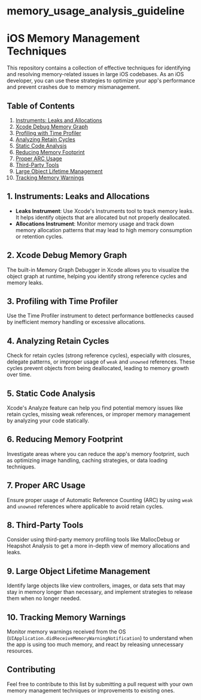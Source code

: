 # memory_usage_analysis_guideline

# iOS Memory Management Techniques

This repository contains a collection of effective techniques for identifying and resolving memory-related issues in large iOS codebases. As an iOS developer, you can use these strategies to optimize your app's performance and prevent crashes due to memory mismanagement.

## Table of Contents
1. [Instruments: Leaks and Allocations](#1-instruments-leaks-and-allocations)
2. [Xcode Debug Memory Graph](#2-xcode-debug-memory-graph)
3. [Profiling with Time Profiler](#3-profiling-with-time-profiler)
4. [Analyzing Retain Cycles](#4-analyzing-retain-cycles)
5. [Static Code Analysis](#5-static-code-analysis)
6. [Reducing Memory Footprint](#6-reducing-memory-footprint)
7. [Proper ARC Usage](#7-proper-arc-usage)
8. [Third-Party Tools](#8-third-party-tools)
9. [Large Object Lifetime Management](#9-large-object-lifetime-management)
10. [Tracking Memory Warnings](#10-tracking-memory-warnings)

## 1. Instruments: Leaks and Allocations
- **Leaks Instrument**: Use Xcode's Instruments tool to track memory leaks. It helps identify objects that are allocated but not properly deallocated.
- **Allocations Instrument**: Monitor memory usage and track down memory allocation patterns that may lead to high memory consumption or retention cycles.

## 2. Xcode Debug Memory Graph
The built-in Memory Graph Debugger in Xcode allows you to visualize the object graph at runtime, helping you identify strong reference cycles and memory leaks.

## 3. Profiling with Time Profiler
Use the Time Profiler instrument to detect performance bottlenecks caused by inefficient memory handling or excessive allocations.

## 4. Analyzing Retain Cycles
Check for retain cycles (strong reference cycles), especially with closures, delegate patterns, or improper usage of `weak` and `unowned` references. These cycles prevent objects from being deallocated, leading to memory growth over time.

## 5. Static Code Analysis
Xcode's Analyze feature can help you find potential memory issues like retain cycles, missing weak references, or improper memory management by analyzing your code statically.

## 6. Reducing Memory Footprint
Investigate areas where you can reduce the app's memory footprint, such as optimizing image handling, caching strategies, or data loading techniques.

## 7. Proper ARC Usage
Ensure proper usage of Automatic Reference Counting (ARC) by using `weak` and `unowned` references where applicable to avoid retain cycles.

## 8. Third-Party Tools
Consider using third-party memory profiling tools like MallocDebug or Heapshot Analysis to get a more in-depth view of memory allocations and leaks.

## 9. Large Object Lifetime Management
Identify large objects like view controllers, images, or data sets that may stay in memory longer than necessary, and implement strategies to release them when no longer needed.

## 10. Tracking Memory Warnings
Monitor memory warnings received from the OS (`UIApplication.didReceiveMemoryWarningNotification`) to understand when the app is using too much memory, and react by releasing unnecessary resources.

## Contributing
Feel free to contribute to this list by submitting a pull request with your own memory management techniques or improvements to existing ones.


